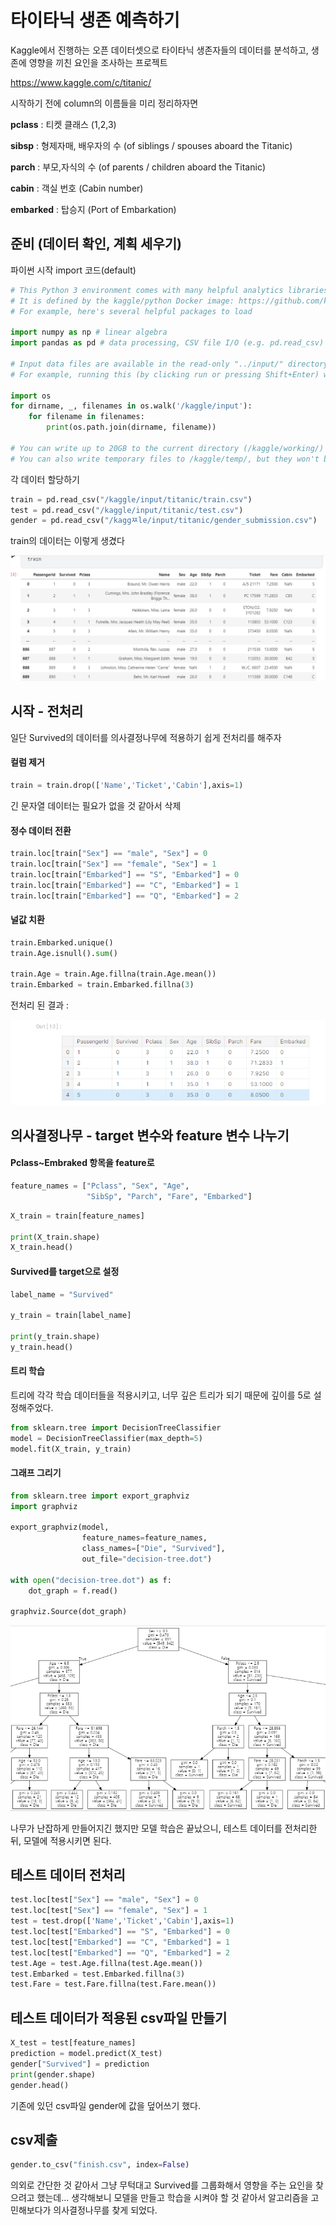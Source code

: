 # 타이타닉 생존 예측하기



Kaggle에서 진행하는 오픈 데이터셋으로 타이타닉 생존자들의 데이터를 분석하고, 생존에 영향을 끼친 요인을 조사하는 프로젝트

https://www.kaggle.com/c/titanic/





시작하기 전에 column의 이름들을 미리 정리하자면

**pclass** : 티켓 클래스 (1,2,3)

**sibsp** : 형제자매, 배우자의 수 (of siblings / spouses aboard the Titanic)

**parch** : 부모,자식의 수 (of parents / children aboard the Titanic)

**cabin** : 객실 번호 (Cabin number)

**embarked** : 탑승지 (Port of Embarkation)







## 준비 (데이터 확인, 계획 세우기) 

파이썬 시작 import 코드(default)

```python
# This Python 3 environment comes with many helpful analytics libraries installed
# It is defined by the kaggle/python Docker image: https://github.com/kaggle/docker-python
# For example, here's several helpful packages to load

import numpy as np # linear algebra
import pandas as pd # data processing, CSV file I/O (e.g. pd.read_csv)

# Input data files are available in the read-only "../input/" directory
# For example, running this (by clicking run or pressing Shift+Enter) will list all files under the input directory

import os
for dirname, _, filenames in os.walk('/kaggle/input'):
    for filename in filenames:
        print(os.path.join(dirname, filename))

# You can write up to 20GB to the current directory (/kaggle/working/) that gets preserved as output when you create a version using "Save & Run All" 
# You can also write temporary files to /kaggle/temp/, but they won't be saved outside of the current session
```



각 데이터 할당하기

```python
train = pd.read_csv("/kaggle/input/titanic/train.csv")
test = pd.read_csv("/kaggle/input/titanic/test.csv")
gender = pd.read_csv("/kaggㅉle/input/titanic/gender_submission.csv")
```



train의 데이터는 이렇게 생겼다

![1624272002421](assets/1624272002421.png)







## 시작 - 전처리



일단 Survived의 데이터를 의사결정나무에 적용하기 쉽게 전처리를 해주자



#### 컬럼 제거

```python
train = train.drop(['Name','Ticket','Cabin'],axis=1)
```

긴 문자열 데이터는 필요가 없을 것 같아서 삭제



#### 정수 데이터 전환

```python
train.loc[train["Sex"] == "male", "Sex"] = 0 
train.loc[train["Sex"] == "female", "Sex"] = 1
train.loc[train["Embarked"] == "S", "Embarked"] = 0
train.loc[train["Embarked"] == "C", "Embarked"] = 1
train.loc[train["Embarked"] == "Q", "Embarked"] = 2
```



#### 널값 치환

```python
train.Embarked.unique()
train.Age.isnull().sum()

train.Age = train.Age.fillna(train.Age.mean())
train.Embarked = train.Embarked.fillna(3)
```



전처리 된 결과 :

![1624287508932](assets/1624287508932.png)



## 의사결정나무 - target 변수와 feature 변수 나누기



#### Pclass~Embraked 항목을 feature로

```python
feature_names = ["Pclass", "Sex", "Age",
                 "SibSp", "Parch", "Fare", "Embarked"]
```

```python
X_train = train[feature_names]

print(X_train.shape)
X_train.head()
```



#### Survived를 target으로 설정

```python
label_name = "Survived"

y_train = train[label_name]

print(y_train.shape)
y_train.head()
```



#### 트리 학습

트리에 각각 학습 데이터들을 적용시키고, 너무 깊은 트리가 되기 때문에 깊이를 5로 설정해주었다.

```python
from sklearn.tree import DecisionTreeClassifier
model = DecisionTreeClassifier(max_depth=5)
model.fit(X_train, y_train)
```





#### 그래프 그리기

```python
from sklearn.tree import export_graphviz
import graphviz

export_graphviz(model,
                feature_names=feature_names,
                class_names=["Die", "Survived"],
                out_file="decision-tree.dot")

with open("decision-tree.dot") as f:
    dot_graph = f.read()
    
graphviz.Source(dot_graph)
```



![1624288208922](assets/1624288208922.png)



나무가 난잡하게 만들어지긴 했지만 모델 학습은 끝났으니, 테스트 데이터를 전처리한 뒤, 모델에 적용시키면 된다.



## 테스트 데이터 전처리



```python
test.loc[test["Sex"] == "male", "Sex"] = 0 
test.loc[test["Sex"] == "female", "Sex"] = 1
test = test.drop(['Name','Ticket','Cabin'],axis=1)
test.loc[test["Embarked"] == "S", "Embarked"] = 0
test.loc[test["Embarked"] == "C", "Embarked"] = 1
test.loc[test["Embarked"] == "Q", "Embarked"] = 2
test.Age = test.Age.fillna(test.Age.mean())
test.Embarked = test.Embarked.fillna(3)
test.Fare = test.Fare.fillna(test.Fare.mean())
```





## 테스트 데이터가 적용된 csv파일 만들기



```python
X_test = test[feature_names]
prediction = model.predict(X_test)
gender["Survived"] = prediction
print(gender.shape)
gender.head()
```



기존에 있던 csv파일 gender에 값을 덮어쓰기 했다.





## csv제출 



```python
gender.to_csv("finish.csv", index=False)
```





의외로 간단한 것 같아서 그냥 무턱대고 Survived를 그룹화해서 영향을 주는 요인을 찾으려고 했는데... 생각해보니 모델을 만들고 학습을 시켜야 할 것 같아서 알고리즘을 고민해보다가 의사결정나무를 찾게 되었다.



